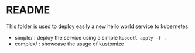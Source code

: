 # README

This folder is used to deploy easily a new hello world service to kubernetes.

- simple/ : deploy the service using a simple `kubectl apply -f .`
- complex/ : showcase the usage of kustomize
